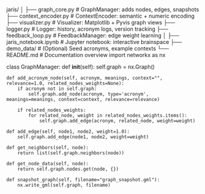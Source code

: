 jaris/
│
├── graph_core.py          # GraphManager: adds nodes, edges, snapshots
├── context_encoder.py     # ContextEncoder: semantic + numeric encoding
├── visualizer.py          # Visualizer: Matplotlib + Pyvis graph views
├── logger.py              # Logger: history, acronym logs, version tracking
├── feedback_loop.py       # FeedbackManager: edge weight learning
│
├── jaris_notebook.ipynb   # Jupyter notebook: interactive brainspace
├── demo_data/             # (Optional) Seed acronyms, example contexts
└── README.md              # Documentation overview
import networkx as nx

class GraphManager:
    def __init__(self):
        self.graph = nx.Graph()

    def add_acronym_node(self, acronym, meanings, context="", relevance=1.0, related_nodes_weights=None):
        if acronym not in self.graph:
            self.graph.add_node(acronym, type='acronym', meanings=meanings, context=context, relevance=relevance)

        if related_nodes_weights:
            for related_node, weight in related_nodes_weights.items():
                self.graph.add_edge(acronym, related_node, weight=weight)

    def add_edge(self, node1, node2, weight=1.0):
        self.graph.add_edge(node1, node2, weight=weight)

    def get_neighbors(self, node):
        return list(self.graph.neighbors(node))

    def get_node_data(self, node):
        return self.graph.nodes.get(node, {})

    def snapshot_graph(self, filename="graph_snapshot.gml"):
        nx.write_gml(self.graph, filename)
